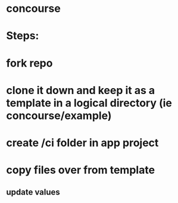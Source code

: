 # concourse

# Steps:
# fork repo
# clone it down and keep it as a template in a logical directory (ie concourse/example)
# create /ci folder in app project
# copy files over from template
## update values  
